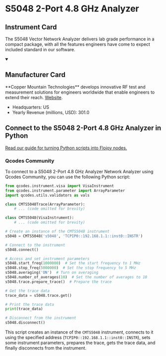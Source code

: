 
# S5048 2-Port 4.8 GHz Analyzer

## Instrument Card

The S5048 Vector Network Analyzer delivers lab grade performance in a compact package, with all the features engineers have come to expect included standard in our software.

<details open>
<summary><h2>Manufacturer Card</h2></summary>
**Copper Mountain Technologies** develops innovative RF test and measurement solutions for engineers worldwide that enable engineers to extend their reach. <a href=https://coppermountaintech.com/>Website</a>.

<ul>
  <li>Headquarters: US</li>
  <li>Yearly Revenue (millions, USD): 301.0</li>
</ul>
</details>

## Connect to the S5048 2-Port 4.8 GHz Analyzer in Python

[Read our guide for turning Python scripts into Flojoy nodes.](https://docs.flojoy.ai/custom-nodes/creating-custom-node/)


### Qcodes Community

To connect to a S5048 2-Port 4.8 GHz Analyzer Network Analyzer using Qcodes Community, you can use the following Python script:

```python
from qcodes.instrument.visa import VisaInstrument
from qcodes.instrument.parameter import ArrayParameter
import qcodes.utils.validators as vals

class CMTS5048Trace(ArrayParameter):
    # ... (code omitted for brevity)

class CMTS5048(VisaInstrument):
    # ... (code omitted for brevity)

# Create an instance of the CMTS5048 instrument
s5048 = CMTS5048('s5048', 'TCPIP0::192.168.1.1::inst0::INSTR')

# Connect to the instrument
s5048.connect()

# Access and set instrument parameters
s5048.start_freq(1000000)  # Set the start frequency to 1 MHz
s5048.stop_freq(5000000)  # Set the stop frequency to 5 MHz
s5048.averaging('ON')  # Turn on averaging
s5048.number_of_averages(10)  # Set the number of averages to 10
s5048.trace.prepare_trace()  # Prepare the trace

# Get the trace data
trace_data = s5048.trace.get()

# Print the trace data
print(trace_data)

# Disconnect from the instrument
s5048.disconnect()
```

This script creates an instance of the `CMTS5048` instrument, connects to it using the specified address (`TCPIP0::192.168.1.1::inst0::INSTR`), sets some instrument parameters, prepares the trace, gets the trace data, and finally disconnects from the instrument.

